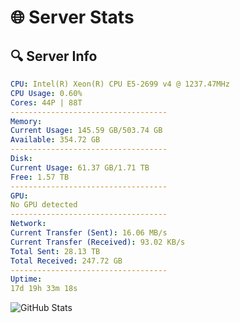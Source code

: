 # 🌐 Server Stats
## 🔍 Server Info
```yaml
CPU: Intel(R) Xeon(R) CPU E5-2699 v4 @ 1237.47MHz
CPU Usage: 0.60%
Cores: 44P | 88T
-----------------------------------
Memory:
Current Usage: 145.59 GB/503.74 GB
Available: 354.72 GB
-----------------------------------
Disk:
Current Usage: 61.37 GB/1.71 TB
Free: 1.57 TB
-----------------------------------
GPU:
No GPU detected
-----------------------------------
Network:
Current Transfer (Sent): 16.06 MB/s
Current Transfer (Received): 93.02 KB/s
Total Sent: 28.13 TB
Total Received: 247.72 GB
-----------------------------------
Uptime:
17d 19h 33m 18s
```
![GitHub Stats](https://img.shields.io/badge/Updated-2025-03-25_16:56:07-blue)
